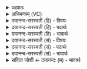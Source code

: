 <details><summary>पदपाठः</summary>

इ॒माम्। ते॒। धिय॑म्। प्र। भ॒रे॒। म॒हः। म॒हीम्। अ॒स्य। स्तो॒त्रे। धि॒षणा॑। यत्। ते॒। आ॒न॒जे। तम्। उ॒त्स॒व इत्यु॑त्ऽस॒वे। च॒। प्र॒स॒व इति॑ प्रऽस॒वे। च॒। सा॒स॒हिम्। स॒स॒हिमिति॑ सस॒हिम्। इन्द्र॑म्। दे॒वासः॑। शव॑सा। अ॒म॒द॒न्। अनु॑। २९।
</details>

<details><summary>अधिमन्त्रम् (VC)</summary>

- इन्द्रो देवता
- कुत्स ऋषिः
- जगती
- निषादः
</details>

<details><summary>दयानन्द-सरस्वती (हि) - विषयः</summary>

फिर उसी विषय को अगले मन्त्र में कहा है ॥
</details>

<details><summary>दयानन्द-सरस्वती (हि) - पदार्थः</summary>

पदार्थान्वयभाषाः -  हे सभाध्यक्ष ! मैं (महीम्) सुन्दर पूज्य (इमाम्) इस (ते) आपकी (धियम्) बुद्धि वा कर्म को (प्र, भरे) धारण करता हूँ (स्तोत्रे) स्तुति होने में (अस्य) इस मेरी (धिषणा) बुद्धि (यत्) जिस (ते) आपको (आनजे) प्रकट करती है (तम्) उस (शवसा) बल के साथ (सासहिम्) शीघ्र सहनेवाले (इन्द्रम्) उत्तम बल के योग से शत्रुओं को विदीर्ण करनेहारे सभापति को (महः) महान् कार्य के (उत्सवे) करने योग्य आनन्द समय (च) और (प्रसवे) उत्पत्ति में (च) भी (देवासः) विद्वान् लोग (अनु, अमदन्) अनुकूलता से आनन्दित करें ॥२९ ॥
</details>

<details><summary>दयानन्द-सरस्वती (हि) - भावार्थः</summary>

भावार्थभाषाः -  जो राजादि मनुष्य विद्वानों से उत्तम बुद्धि वा वाणी को ग्रहण करते हैं, वे सत्य के अनुकूल हुए आप आनन्दित होके औरों को प्रसन्न करते हैं ॥२९ ॥
</details>

<details><summary>दयानन्द-सरस्वती (सं) - विषयः</summary>

पुनस्तमेव विषयमाह ॥
</details>

<details><summary>दयानन्द-सरस्वती (सं) - पदार्थः</summary>

पदार्थान्वयभाषाः -  हे इन्द्राहं महीमिमान्ते धियं प्रभरे स्तोत्रेऽस्य धिषणा यत्त आनजे तं शवसा सासहिमिन्द्रं मह उत्सवे च प्रसवे च देवासोऽन्वमदन् ॥२९ ॥
</details>

<details><summary>दयानन्द-सरस्वती (सं) - भावार्थः</summary>

भावार्थभाषाः -  ये राजादयो मनुष्या विद्वद्भ्य उत्तमां प्रज्ञां वाचं गृह्णन्ति ते सत्यानुकूलाः सन्तः स्वयमानन्दिता भूत्वाऽन्यानानन्दयन्ति ॥२९ ॥
</details>

<details><summary>सविता जोशी ← दयानन्दः (म) - भावार्थः</summary>

भावार्थभाषाः -  जे राजे विद्वानांकडून उत्तम बुद्धी व वाणीचा स्वीकार करतात ते सत्यवादी बनतात व स्वतः आनंदित होऊन इतरांनाही प्रसन्न करतात.
</details>